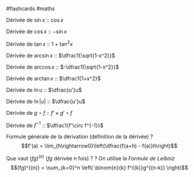 #flashcards #maths

Dérivée de $\sin x$ :: $\cos x$
<!--SR:!2022-06-22,81,310-->
Dérivée de $\cos x$ :: $-\sin x$
<!--SR:!2022-04-03,21,290-->
Dérivée de $\tan x$ :: $1 + \tan^2 x$
<!--SR:!2022-05-11,43,270-->
Dérivée de $\arcsin x$ :: $\dfrac1{\sqrt{1-x^2}}$
<!--SR:!2022-04-26,34,270-->
Dérivée de $\arccos x$ :: $-\dfrac1{\sqrt{1-x^2}}$
<!--SR:!2022-04-27,35,270-->
Dérivée de $\arctan x$ :: $\dfrac1{1+x^2}$
<!--SR:!2022-04-10,12,230-->

Dérivée de $\ln u$ :: $\dfrac{u'}u$
<!--SR:!2022-06-12,72,290-->
Dérivée de $\ln |u|$ :: $\dfrac{u'}u$
<!--SR:!2022-06-13,73,290-->
Dérivée de $g\circ f$ :: $f'\times g'\circ f$
<!--SR:!2022-06-17,77,310-->
Dérivée de $f^{-1}$ :: $\dfrac1{f'\circ f^{-1}}$
<!--SR:!2022-05-09,45,290-->

Formule générale de la dérivation
(définition de la dérivée)
?
$$f'(a) = \lim_{h\rightarrow0}\left(\dfrac{f(a+h) - f(a)}h\right)$$
<!--SR:!2022-06-11,71,290-->


Que vaut $(fg)^{(n)}$ ($fg$ dérivée $n$ fois) ?
?
On utilise la _Formule de Leibniz_
$$(fg)^{(n)} = \sum_{k=0}^n \left( \binom{n}{k} f^{(k)}g^{(n-k)} \right)$$
<!--SR:!2022-04-28,36,274-->




